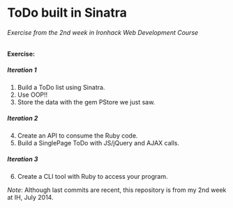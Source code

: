 # ToDo built in Sinatra
###### Exercise from the 2nd week in Ironhack Web Development Course

#### Exercise:

##### Iteration 1
1. Build a ToDo list using Sinatra.
2. Use OOP!!
3. Store the data with the gem PStore we just saw.

##### Iteration 2
4. Create an API to consume the Ruby code.
5. Build a SinglePage ToDo with JS/jQuery and AJAX calls.

##### Iteration 3
6. Create a CLI tool with Ruby to access your program.



*Note*: Although last commits are recent, this repository is from my 2nd week at IH, July 2014.
